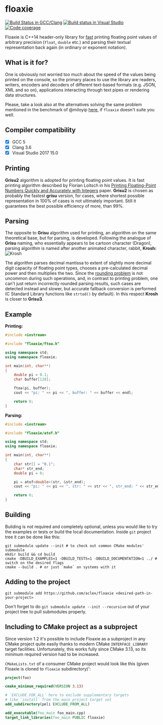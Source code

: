 floaxie
=======
[![Build Status in GCC/Clang](https://travis-ci.org/aclex/floaxie.svg?branch=master)](https://travis-ci.org/aclex/floaxie) [![Build status in Visual Studio](https://ci.appveyor.com/api/projects/status/nhidn1n2o66etirk?svg=true)](https://ci.appveyor.com/project/aclex/floaxie) [![Code coverage](https://codecov.io/gh/aclex/floaxie/branch/master/graph/badge.svg)](https://codecov.io/gh/aclex/floaxie)

Floaxie is C++14 header-only library for [fast](https://github.com/miloyip/dtoa-benchmark/) printing floating point values of arbitrary precision (`float`, `double` etc.) and parsing their textual representation back again (in ordinary or exponent notation).

What is it for?
---------------

One is obviously not worried too much about the speed of the values being printed on the console, so the primary places to use the library are readers, writers, encoders and decoders of different text-based formats (e.g. JSON, XML and so on), applications interacting through text pipes or rendering data structures.

Please, take a look also at the alternatives solving the same problem mentioned in the benchmark of @miloyip [here](https://github.com/miloyip/dtoa-benchmark/), if `floaxie` doesn't suite you well.

Compiler compatibility
----------------------
- [x] GCC 5
- [x] Clang 3.6
- [x] Visual Studio 2017 15.0

Printing
--------
**Grisu2** algorithm is adopted for printing floating point values. It is fast printing algorithm described by Florian Loitsch in his [Printing Floating-Point Numbers Quickly and Accurately with Integers](http://florian.loitsch.com/publications/dtoa-pldi2010.pdf) paper. **Grisu2** is chosen as probably the fastest **grisu** version, for cases, where shortest possible representation in 100% of cases is not ultimately important. Still it guarantees the best possible efficiency of more, than 99%.

Parsing
-------
The opposite to **Grisu** algorithm used for printing, an algorithm on the same theoretical base, but for parsing, is developed. Following the analogue of **Grisu** naming, who essentially appears to be cartoon character (Dragon), parsing algorithm is named after another animated character, rabbit, **Krosh:** ![Krosh](http://img4.wikia.nocookie.net/__cb20130427170555/smesharikiarhives/ru/images/0/03/%D0%9A%D1%80%D0%BE%D1%88.png "Krosh")

The algorithm parses decimal mantissa to extent of slightly more decimal digit capacity of floating point types, chooses a pre-calculated decimal power and then multiplies the two. Since the [rounding problem](http://www.exploringbinary.com/decimal-to-floating-point-needs-arbitrary-precision/) is not uncommon during such operations, and, in contrast to printing problem, one can't just return incorrectly rounded parsing results, such cases are detected instead and slower, but accurate fallback conversion is performed (C Standard Library functions like `strtod()` by default). In this respect **Krosh** is closer to **Grisu3**.

Example
-------
**Printing:**
```cpp
#include <iostream>

#include "floaxie/ftoa.h"

using namespace std;
using namespace floaxie;

int main(int, char**)
{
	double pi = 0.1;
	char buffer[128];

	ftoa(pi, buffer);
	cout << "pi: " << pi << ", buffer: " << buffer << endl;

	return 0;
}
```

**Parsing:**
```cpp
#include <iostream>

#include "floaxie/atof.h"

using namespace std;
using namespace floaxie;

int main(int, char**)
{
	char str[] = "0.1";
	char* str_end;
	double pi = 0;

	pi = atof<double>(str, &str_end);
	cout << "pi: " << pi << ", str: " << str << ", str_end: " << str_end << endl;

	return 0;
}
```

Building
--------

Building is not required and completely optional, unless you would like to try the examples or tests or build the local documentation. Inside `git` project tree it can be done like this:

```shell
git submodule update --init # to check out common CMake modules' submodule
mkdir build && cd build
cmake -DBUILD_EXAMPLES=1 -DBUILD_TESTS=1 -DBUILD_DOCUMENTATION=1 ../ # switch on the desired flags
cmake --build . # or just `make` on systems with it
```

Adding to the project
---------------------

```shell
git submodule add https://github.com/aclex/floaxie <desired-path-in-your-project>
```

Don't forget to do `git submodule update --init --recursive` out of your project tree to pull submodules properly.

Including to CMake project as a subproject
-------
Since version 1.2 it's possible to include Floaxie as a subproject in any CMake project quite easily thanks to modern CMake `INTERFACE_LIBRARY` target facilities. Unfortunately, this works fully since CMake 3.13, so its minimum required version had to be increased.

`CMakeLists.txt` of a consumer CMake project would look like this (given Floaxie is cloned to `floaxie` subdirectory)':
```cmake
project(foo)

cmake_minimum_required(VERSION 3.13)

# `EXCLUDE_FOR_ALL` here to exclude supplementary targets
# like `install` from the main project target set
add_subdirectory(peli EXCLUDE_FROM_ALL) 

add_executable(foo_main foo_main.cpp)
target_link_libraries(foo_main PUBLIC floaxie)
```
